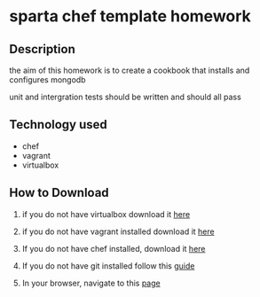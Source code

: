 # sparta chef template homework

## Description
the aim of this homework is to create a cookbook that installs and configures mongodb

unit and intergration tests should be written and should all pass

## Technology used
* chef
* vagrant
* virtualbox

## How to Download
1. if you do not have virtualbox download it [here](https://www.virtualbox.org/wiki/Downloads)

2. if you do not have vagrant installed download it [here](https://www.vagrantup.com/downloads.html)

3. If you do not have chef installed, download it [here](https://downloads.chef.io/chef)

4. If you do not have git installed follow this [guide](https://gist.github.com/derhuerst/1b15ff4652a867391f03)

5. In your browser, navigate to this [page](https://github.com/DavidSIJames/Sparta_advance_bash_homework)
